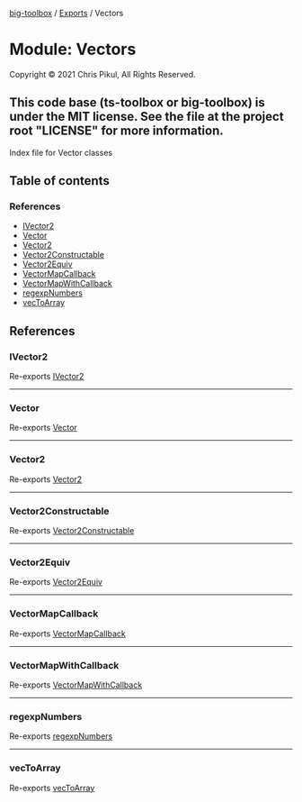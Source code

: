 [big-toolbox](../README.md) / [Exports](../modules.md) / Vectors

# Module: Vectors

Copyright © 2021 Chris Pikul, All Rights Reserved.

This code base (ts-toolbox or big-toolbox) is under the MIT license. See the
file at the project root "LICENSE" for more information.
-----------------------------------------------------------------------------

Index file for Vector classes

## Table of contents

### References

- [IVector2](Vectors.md#ivector2)
- [Vector](Vectors.md#vector)
- [Vector2](Vectors.md#vector2)
- [Vector2Constructable](Vectors.md#vector2constructable)
- [Vector2Equiv](Vectors.md#vector2equiv)
- [VectorMapCallback](Vectors.md#vectormapcallback)
- [VectorMapWithCallback](Vectors.md#vectormapwithcallback)
- [regexpNumbers](Vectors.md#regexpnumbers)
- [vecToArray](Vectors.md#vectoarray)

## References

### IVector2

Re-exports [IVector2](../interfaces/vectors_vector2.IVector2.md)

___

### Vector

Re-exports [Vector](../classes/vectors_vector.Vector.md)

___

### Vector2

Re-exports [Vector2](../classes/vectors_vector2.Vector2.md)

___

### Vector2Constructable

Re-exports [Vector2Constructable](vectors_vector2.md#vector2constructable)

___

### Vector2Equiv

Re-exports [Vector2Equiv](vectors_vector2.md#vector2equiv)

___

### VectorMapCallback

Re-exports [VectorMapCallback](vectors_vector.md#vectormapcallback)

___

### VectorMapWithCallback

Re-exports [VectorMapWithCallback](vectors_vector.md#vectormapwithcallback)

___

### regexpNumbers

Re-exports [regexpNumbers](vectors_vector.md#regexpnumbers)

___

### vecToArray

Re-exports [vecToArray](vectors_vector.md#vectoarray)
